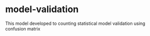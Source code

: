 # model-validation
This model developed to counting statistical model validation using confusion matrix
